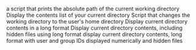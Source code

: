 a script that prints the absolute path of the current working directory
Display the contents list of your current directory
Script that changes the working directory to the user's home directory
Display current directory contents in a long format
Display current directory contents, including hidden files using long format
display current directory contents, long format with user and group IDs displayed numerically and hidden files  
